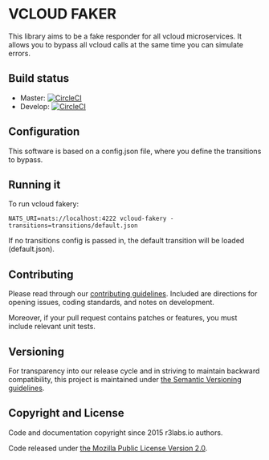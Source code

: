 # VCLOUD FAKER

This library aims to be a fake responder for all vcloud microservices. It allows you to bypass all vcloud calls at the same time you can simulate errors.

## Build status

* Master:  [![CircleCI](https://circleci.com/gh/ernestio/all-all-fake-connector/tree/master.svg?style=svg)](https://circleci.com/gh/ernestio/all-all-fake-connector/tree/master)
* Develop: [![CircleCI](https://circleci.com/gh/ernestio/all-all-fake-connector/tree/develop.svg?style=svg)](https://circleci.com/gh/ernestio/all-all-fake-connector/tree/develop)

## Configuration

This software is based on a config.json file, where you define the transitions to bypass.

## Running it

To run vcloud fakery:

```
NATS_URI=nats://localhost:4222 vcloud-fakery -transitions=transitions/default.json
```

If no transitions config is passed in, the default transition will be loaded (default.json).

## Contributing

Please read through our
[contributing guidelines](CONTRIBUTING.md).
Included are directions for opening issues, coding standards, and notes on
development.

Moreover, if your pull request contains patches or features, you must include
relevant unit tests.

## Versioning

For transparency into our release cycle and in striving to maintain backward
compatibility, this project is maintained under [the Semantic Versioning guidelines](http://semver.org/).

## Copyright and License

Code and documentation copyright since 2015 r3labs.io authors.

Code released under
[the Mozilla Public License Version 2.0](LICENSE).
